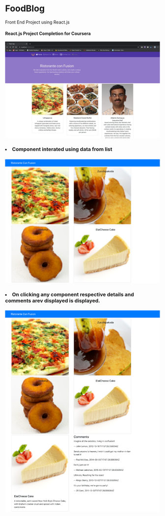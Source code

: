 
<H1>FoodBlog</H1>
Front End Project using React.js
<h4>React.js Project Completion for Coursera</h4>
<img src="foodreact.jpg">
<h3><li>Component interated using data from list</li><h3>
<img src="react appas1.1.png">
<h3><li>On clicking any component respective details and comments arev displayed is displayed.</li><h3>
<img src="reacr appas1.2.png">


